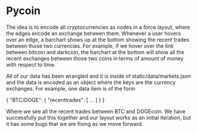 Pycoin
======

The idea is to encode all cryptocurrencies as nodes in a force layout, where the edges encode an exchange between them. Whenever a user hovers over an edge, a barchart shows up at the bottom showing the recent trades between those two currencies. For example, if we hover over the link between bitcoin and darkcoin, the barchart at the bottom will show all the recent exchanges between those two coins in terms of amount of money with respect to time. 

All of our data has been wrangled and it is inside of static/data/markets.json and the data is encoded as an object where the keys are the currency exchanges. For example, one data item is of the form

{
	"BTC/DOGE": {
		"recenttrades": [
			...
		]
	}
}

Where we see all the recent trades between BTC and DOGEcoin. We have successfully put this together and our layout works as an initial iteration, but it has some bugs that we are fixing as we move forward.